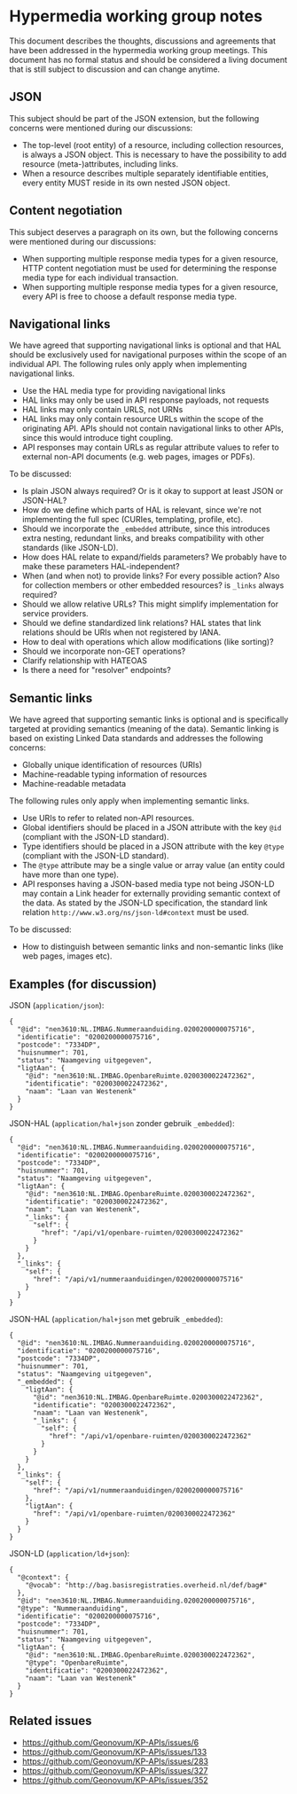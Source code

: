 # Hypermedia working group notes

This document describes the thoughts, discussions and agreements that have been addressed in the hypermedia working group meetings. This document has no formal status and should be considered a living document that is still subject to discussion and can change anytime.

## JSON

This subject should be part of the JSON extension, but the following concerns were mentioned during our discussions:
* The top-level (root entity) of a resource, including collection resources, is always a JSON object. This is necessary to have the possibility to add resource (meta-)attributes, including links.
* When a resource describes multiple separately identifiable entities, every entity MUST reside in its own nested JSON object.

## Content negotiation

This subject deserves a paragraph on its own, but the following concerns were mentioned during our discussions:
* When supporting multiple response media types for a given resource, HTTP content negotiation must be used for determining the response media type for each individual transaction.
* When supporting multiple response media types for a given resource, every API is free to choose a default response media type.

## Navigational links

We have agreed that supporting navigational links is optional and that HAL should be exclusively used for navigational purposes within the scope of an individual API. The following rules only apply when implementing navigational links.

* Use the HAL media type for providing navigational links
* HAL links may only be used in API response payloads, not requests
* HAL links may only contain URLS, not URNs
* HAL links may only contain resource URLs within the scope of the originating API. APIs should not contain navigational links to other APIs, since this would introduce tight coupling.
* API responses may contain URLs as regular attribute values to refer to external non-API documents (e.g. web pages, images or PDFs).

To be discussed:
* Is plain JSON always required? Or is it okay to support at least JSON or JSON-HAL?
* How do we define which parts of HAL is relevant, since we're not implementing the full spec (CURIes, templating, profile, etc).
* Should we incorporate the `_embedded` attribute, since this introduces extra nesting, redundant links, and breaks compatibility with other standards (like JSON-LD).
* How does HAL relate to expand/fields parameters? We probably have to make these parameters HAL-independent?
* When (and when not) to provide links? For every possible action? Also for collection members or other embedded resources? is `_links` always required?
* Should we allow relative URLs? This might simplify implementation for service providers.
* Should we define standardized link relations? HAL states that link relations should be URIs when not registered by IANA.
* How to deal with operations which allow modifications (like sorting)?
* Should we incorporate non-GET operations?
* Clarify relationship with HATEOAS
* Is there a need for "resolver" endpoints?

## Semantic links

We have agreed that supporting semantic links is optional and is specifically targeted at providing semantics (meaning of the data). Semantic linking is based on existing Linked Data standards and addresses the following concerns:
* Globally unique identification of resources (URIs)
* Machine-readable typing information of resources
* Machine-readable metadata

The following rules only apply when implementing semantic links.

* Use URIs to refer to related non-API resources.
* Global identifiers should be placed in a JSON attribute with the key `@id` (compliant with the JSON-LD standard).
* Type identifiers should be placed in a JSON attribute with the key `@type` (compliant with the JSON-LD standard).
* The `@type` attribute may be a single value or array value (an entity could have more than one type).
* API responses having a JSON-based media type not being JSON-LD may contain a Link header for externally providing semantic context of the data. As stated by the JSON-LD specification, the standard link relation `http://www.w3.org/ns/json-ld#context` must be used.

To be discussed:
* How to distinguish between semantic links and non-semantic links (like web pages, images etc).

## Examples (for discussion)

JSON (`application/json`):

```
{
  "@id": "nen3610:NL.IMBAG.Nummeraanduiding.0200200000075716",
  "identificatie": "0200200000075716",
  "postcode": "7334DP",
  "huisnummer": 701,
  "status": "Naamgeving uitgegeven",
  "ligtAan": {
    "@id": "nen3610:NL.IMBAG.OpenbareRuimte.0200300022472362",
    "identificatie": "0200300022472362",
    "naam": "Laan van Westenenk"
  }
}
```

JSON-HAL (`application/hal+json` zonder gebruik `_embedded`):

```
{
  "@id": "nen3610:NL.IMBAG.Nummeraanduiding.0200200000075716",
  "identificatie": "0200200000075716",
  "postcode": "7334DP",
  "huisnummer": 701,
  "status": "Naamgeving uitgegeven",
  "ligtAan": {
    "@id": "nen3610:NL.IMBAG.OpenbareRuimte.0200300022472362",
    "identificatie": "0200300022472362",
    "naam": "Laan van Westenenk",
    "_links": {
      "self": {
        "href": "/api/v1/openbare-ruimten/0200300022472362"
      }
    }
  },
  "_links": {
    "self": {
      "href": "/api/v1/nummeraanduidingen/0200200000075716"
    }
  }
}
```

JSON-HAL (`application/hal+json` met gebruik `_embedded`):

```
{
  "@id": "nen3610:NL.IMBAG.Nummeraanduiding.0200200000075716",
  "identificatie": "0200200000075716",
  "postcode": "7334DP",
  "huisnummer": 701,
  "status": "Naamgeving uitgegeven",
  "_embedded": {
    "ligtAan": {
      "@id": "nen3610:NL.IMBAG.OpenbareRuimte.0200300022472362",
      "identificatie": "0200300022472362",
      "naam": "Laan van Westenenk",
      "_links": {
        "self": {
          "href": "/api/v1/openbare-ruimten/0200300022472362"
        }
      }
    }
  },
  "_links": {
    "self": {
      "href": "/api/v1/nummeraanduidingen/0200200000075716"
    },
    "ligtAan": {
      "href": "/api/v1/openbare-ruimten/0200300022472362"
    }
  }
}
```

JSON-LD (`application/ld+json`):

```
{
  "@context": {
    "@vocab": "http://bag.basisregistraties.overheid.nl/def/bag#"
  },
  "@id": "nen3610:NL.IMBAG.Nummeraanduiding.0200200000075716",
  "@type": "Nummeraanduiding",
  "identificatie": "0200200000075716",
  "postcode": "7334DP",
  "huisnummer": 701,
  "status": "Naamgeving uitgegeven",
  "ligtAan": {
    "@id": "nen3610:NL.IMBAG.OpenbareRuimte.0200300022472362",
    "@type": "OpenbareRuimte",
    "identificatie": "0200300022472362",
    "naam": "Laan van Westenenk"
  }
}
```

## Related issues

* https://github.com/Geonovum/KP-APIs/issues/6
* https://github.com/Geonovum/KP-APIs/issues/133
* https://github.com/Geonovum/KP-APIs/issues/283
* https://github.com/Geonovum/KP-APIs/issues/327
* https://github.com/Geonovum/KP-APIs/issues/352
